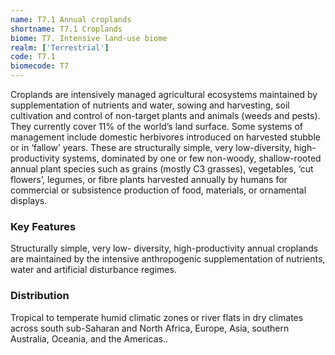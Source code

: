 ```yaml
---
name: T7.1 Annual croplands
shortname: T7.1 Croplands
biome: T7. Intensive land-use biome
realm: ['Terrestrial']
code: T7.1
biomecode: T7
---
```


Croplands are intensively managed agricultural ecosystems maintained by supplementation of nutrients and water, sowing and harvesting, soil cultivation and control of non-target plants and animals (weeds and pests). They currently cover 11% of the world’s land surface. Some systems of management include domestic herbivores introduced on harvested stubble or in ‘fallow’ years. These are structurally simple, very low-diversity, high-productivity systems, dominated by one or few non-woody, shallow-rooted annual plant species such as grains (mostly C3 grasses), vegetables, ‘cut flowers’, legumes, or fibre plants harvested annually by humans for commercial or subsistence production of food, materials, or ornamental displays.

### Key Features

Structurally simple, very low- diversity, high-productivity annual croplands are maintained by the intensive anthropogenic supplementation of nutrients, water and artificial disturbance regimes.

### Distribution

Tropical to temperate humid climatic zones or river flats in dry climates across south sub-Saharan and North Africa, Europe, Asia, southern Australia, Oceania, and the Americas..

